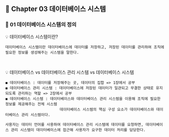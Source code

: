 ## 📒 Chapter 03 데이터베이스 시스템
### 📗 01 데이터베이스 시스템의 정의

💡 데이터베이스 시스템이란?
    
    데이터베이스 시스템이란 데이터베이스에 데이터를 저장하고, 저장된 데이터를 관리하여 조직에 필요한 정보를 생성해주는 시스템을 말한다.
</br>

💡 데이터베이스 vs 데이터베이스 관리 시스템 vs 데이터베이스 시스템
    
    ◼️ 데이터베이스 : 데이터를 저장해주는 곳, 데이터의 집합 => 1장에서 공부
    ◼️ 데이터베이스 관리 시스템 : 데이터베이스에 저장된 데이터가 일관되고 무결한 상태로 유지되도록 관리하는 역할 => 2장에서 공부
    ◼️ 데이터베이스 시스템 : 데이터베이스와 데이터베이스 관리 시스템을 이용해 조직에 필요한 정보를 제공해주는 전체 시스템
                            데이터베이스 시스템의 핵심 구성 요소가 데이터베이스와 데이터베이스 관리 시스템이다.
    
    사용자는 데이터 언어를 사용하여 데이터베이스 관리 시스템에 데이터를 요청하면, 데이터베이스 관리 시스템이 데이터베이스에 접근해 사용자가 요구한 데이터 처리를 담당한다. 
